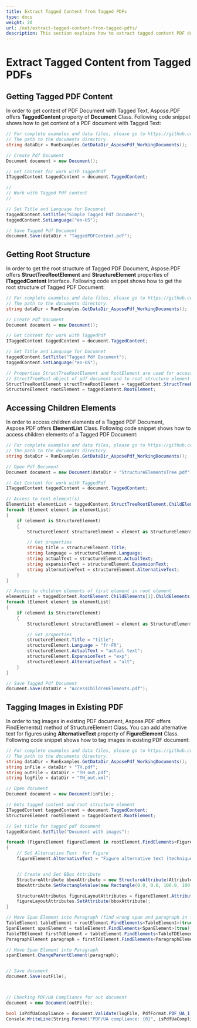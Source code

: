 ```yaml
---
title: Extract Tagged Content from Tagged PDFs
type: docs
weight: 20
url: /net/extract-tagged-content-from-tagged-pdfs/
description: This section explains how to extract tagged content PDF document by using Aspose.PDF for .NET
---
```

# Extract Tagged Content from Tagged PDFs

## Getting Tagged PDF Content

In order to get content of PDF Document with Tagged Text, Aspose.PDF offers **TaggedContent** property of **Document** Class. Following code snippet shows how to get content of a PDF document with Tagged Text:

```csharp
// For complete examples and data files, please go to https://github.com/aspose-pdf/Aspose.PDF-for-.NET
// The path to the documents directory.
string dataDir = RunExamples.GetDataDir_AsposePdf_WorkingDocuments();

// Create Pdf Document
Document document = new Document();

// Get Content for work with TaggedPdf
ITaggedContent taggedContent = document.TaggedContent;

//
// Work with Tagged Pdf content
//

// Set Title and Language for Documnet
taggedContent.SetTitle("Simple Tagged Pdf Document");
taggedContent.SetLanguage("en-US");

// Save Tagged Pdf Document
document.Save(dataDir + "TaggedPDFContent.pdf");
```

## Getting Root Structure

In order to get the root structure of Tagged PDF Document, Aspose.PDF offers **StructTreeRootElement** and **StructureElement** properties of **ITaggedContent** Interface. Following code snippet shows how to get the root structure of Tagged PDF Document:

```csharp
// For complete examples and data files, please go to https://github.com/aspose-pdf/Aspose.PDF-for-.NET
// The path to the documents directory.
string dataDir = RunExamples.GetDataDir_AsposePdf_WorkingDocuments();

// Create Pdf Document
Document document = new Document();

// Get Content for work with TaggedPdf
ITaggedContent taggedContent = document.TaggedContent;

// Set Title and Language for Documnet
taggedContent.SetTitle("Tagged Pdf Document");
taggedContent.SetLanguage("en-US");

// Properties StructTreeRootElement and RootElement are used for access to 
// StructTreeRoot object of pdf document and to root structure element (Document structure element).
StructTreeRootElement structTreeRootElement = taggedContent.StructTreeRootElement;
StructureElement rootElement = taggedContent.RootElement;
```

## Accessing Children Elements

In order to access children elements of a Tagged PDF Document, Aspose.PDF offers **ElementList** Class. Following code snippet shows how to access children elements of a Tagged PDF Document:

```csharp
// For complete examples and data files, please go to https://github.com/aspose-pdf/Aspose.PDF-for-.NET
// The path to the documents directory.
string dataDir = RunExamples.GetDataDir_AsposePdf_WorkingDocuments();

// Open Pdf Document
Document document = new Document(dataDir + "StructureElementsTree.pdf");

// Get Content for work with TaggedPdf
ITaggedContent taggedContent = document.TaggedContent;

// Access to root element(s)
ElementList elementList = taggedContent.StructTreeRootElement.ChildElements;
foreach (Element element in elementList)
{
    if (element is StructureElement)
    {
        StructureElement structureElement = element as StructureElement;

        // Get properties
        string title = structureElement.Title;
        string language = structureElement.Language;
        string actualText = structureElement.ActualText;
        string expansionText = structureElement.ExpansionText;
        string alternativeText = structureElement.AlternativeText;
    }
}

// Access to children elements of first element in root element
elementList = taggedContent.RootElement.ChildElements[1].ChildElements;
foreach (Element element in elementList)
{
    if (element is StructureElement)
    {
        StructureElement structureElement = element as StructureElement;

        // Set properties
        structureElement.Title = "title";
        structureElement.Language = "fr-FR";
        structureElement.ActualText = "actual text";
        structureElement.ExpansionText = "exp";
        structureElement.AlternativeText = "alt";
    }
}

// Save Tagged Pdf Document
document.Save(dataDir + "AccessChildrenElements.pdf");
```

## Tagging Images in Existing PDF

In order to tag images in existing PDF document, Aspose.PDF offers FindElements() method of StructureElement Class. You can add alternative text for figures using **AlternativeText** property of **FigureElement** Class. Following code snippet shows how to tag images in existing PDF document:

```csharp
// For complete examples and data files, please go to https://github.com/aspose-pdf/Aspose.PDF-for-.NET
// The path to the documents directory.
string dataDir = RunExamples.GetDataDir_AsposePdf_WorkingDocuments();
string inFile = dataDir + "TH.pdf";
string outFile = dataDir + "TH_out.pdf";
string logFile = dataDir + "TH_out.xml";

// Open document
Document document = new Document(inFile);

// Gets tagged content and root structure element
ITaggedContent taggedContent = document.TaggedContent;
StructureElement rootElement = taggedContent.RootElement;

// Set title for tagged pdf document
taggedContent.SetTitle("Document with images");

foreach (FigureElement figureElement in rootElement.FindElements<FigureElement>(true))
{
    // Set Alternative Text  for Figure
    figureElement.AlternativeText = "Figure alternative text (technique 2)";


    // Create and Set BBox Attribute
    StructureAttribute bboxAttribute = new StructureAttribute(AttributeKey.BBox);
    bboxAttribute.SetRectangleValue(new Rectangle(0.0, 0.0, 100.0, 100.0));

    StructureAttributes figureLayoutAttributes = figureElement.Attributes.GetAttributes(AttributeOwnerStandard.Layout);
    figureLayoutAttributes.SetAttribute(bboxAttribute);
}

// Move Span Element into Paragraph (find wrong span and paragraph in first TD)
TableElement tableElement = rootElement.FindElements<TableElement>(true)[0];
SpanElement spanElement = tableElement.FindElements<SpanElement>(true)[0];
TableTDElement firstTdElement = tableElement.FindElements<TableTDElement>(true)[0];
ParagraphElement paragraph = firstTdElement.FindElements<ParagraphElement>(true)[0];

// Move Span Element into Paragraph
spanElement.ChangeParentElement(paragraph);


// Save document
document.Save(outFile);



// Checking PDF/UA Compliance for out document
document = new Document(outFile);

bool isPdfUaCompliance = document.Validate(logFile, PdfFormat.PDF_UA_1);
Console.WriteLine(String.Format("PDF/UA compliance: {0}", isPdfUaCompliance));
```
